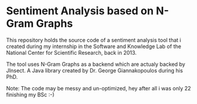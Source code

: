 # Sentiment Analysis based on N-Gram Graphs
This repository holds the source code of a sentiment analysis tool that i created during my internship
in the Software and Knowledge Lab of the National Center for Scientific Research, back in 2013.

The tool uses N-Gram Graphs as a backend which are actualy backed by JInsect. A Java library created
by Dr. George Giannakopoulos during his PhD.

Note: The code may be messy and un-optimized, hey after all i was only 22 finishing my BSc :-)

